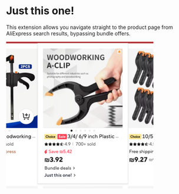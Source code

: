 # Just this one!

This extension allows you navigate straight to the product page from AliExpress search results, bypassing bundle offers.

<img src="/example.png" alt="The new link goes directly to the product you want" width="400"/>
